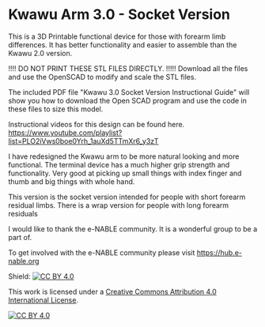 # Kwawu Arm 3.0 - Socket Version

This is a 3D Printable functional device for those with forearm limb differences. It has better functionality and easier to assemble than the Kwawu 2.0 version.

!!!! DO NOT PRINT THESE STL FILES DIRECTLY. !!!!!
Download all the files and use the OpenSCAD to modify and scale the STL files.

The included PDF file "Kwawu 3.0 Socket Version Instructional Guide" will show you how to download the Open SCAD program and use the code in these files to size this model.

Instructional videos for this design can be found here.
https://www.youtube.com/playlist?list=PLO2iVws0boe0Yrh_1auXd5TTmXr6_y3zT

I have redesigned the Kwawu arm to be more natural looking and more functional. The terminal device has a much higher grip strength and functionality. Very good at picking up small things with index finger and thumb and big things with whole hand.

This version is the socket version intended for people with short forearm residual limbs.
There is a wrap version for people with long forearm residuals

I would like to thank the e-NABLE community. It is a wonderful group to be a part of.

To get involved with the e-NABLE community please visit https://hub.e-nable.org

Shield: [![CC BY 4.0][cc-by-shield]][cc-by]

This work is licensed under a
[Creative Commons Attribution 4.0 International License][cc-by].

[![CC BY 4.0][cc-by-image]][cc-by]

[cc-by]: http://creativecommons.org/licenses/by/4.0/
[cc-by-image]: https://i.creativecommons.org/l/by/4.0/88x31.png
[cc-by-shield]: https://img.shields.io/badge/License-CC%20BY%204.0-lightgrey.svg
